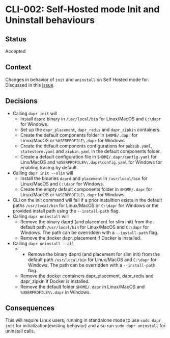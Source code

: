 # CLI-002: Self-Hosted mode Init and Uninstall behaviours

## Status
Accepted

## Context
Changes in behavior of `init` and `uninstall` on Self Hosted mode for. Discussed in this [issue](https://github.com/dapr/cli/issues/380).

## Decisions

* Calling `dapr init` will
  * Install `daprd` binary in `/usr/local/bin` for Linux/MacOS and `C:\dapr` for Windows.
  * Set up the `dapr_placement`, `dapr_redis` and `dapr_zipkin` containers.
  * Create the default components folder in `$HOME/.dapr` for Linux/MacOS or `%USERPROFILE\.dapr` for Windows.
  * Create the default components configurations for `pubsub.yaml`, `statestore.yaml` and `zipkin.yaml` in the default components folder.
  * Create a default configuration file in `$HOME/.dapr/config.yaml` for Linx/MacOS and `%USERPROFILE%\.dapr\config.yaml` for Windows for enabling tracing by default.
* Calling `dapr init --slim` will
  * Install the binaries `daprd` and `placement` in `/usr/local/bin` for Linux/MacOS and `C:\dapr` for Windows.
  * Create the empty default components folder in `$HOME/.dapr` for Linux/MacOS or `%USERPROFILE\.dapr` for Windows.
* CLI on the init command will fail if a prior installtion exists in the default paths `/usr/local/bin` for Linux/MacOS or `C:\dapr` for Windows or the provided install path using the `--install-path` flag.
* Calling `dapr uninstall` will
  * Remove the binary daprd (and placement for slim init) from the default path `/usr/local/bin` for Linux/MacOS and `C:\dapr` for Windows. The path can be overridden with a `--install-path` flag.
  * Remove the docker dapr_placement if Docker is installed.
* Calling `dapr uninstall --all`
  * * Remove the binary daprd (and placement for slim init) from the default path `/usr/local/bin` for Linux/MacOS and `C:\dapr` for Windows. The path can be overridden with a `--install-path` flag.
  * Remove the docker containers dapr_placement, dapr_redis and dapr_zipkin if Docker is installed.
  * Remove the default folder `$HOME/.dapr` in Linux/MacOS and `%USERPROFILE%\.dapr` in Windows.
  
## Consequences

This will require Linux users, running in standalone mode  to use `sudo dapr init` for initialization(existing behavior) and also run `sudo dapr uninstall` for uninstall calls.
